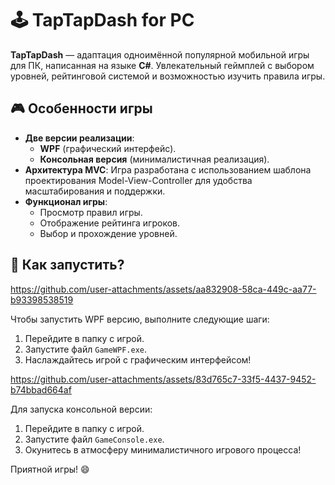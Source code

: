 # 🕹️ TapTapDash for PC

**TapTapDash** — адаптация одноимённой популярной мобильной игры для ПК, написанная на языке **C#**. Увлекательный геймплей с выбором уровней, рейтинговой системой и возможностью изучить правила игры.  

## 🎮 Особенности игры

- **Две версии реализации**:  
  - **WPF** (графический интерфейс).  
  - **Консольная версия** (минималистичная реализация).  
- **Архитектура MVC**: Игра разработана с использованием шаблона проектирования Model-View-Controller для удобства масштабирования и поддержки.  
- **Функционал игры**:  
  - Просмотр правил игры.  
  - Отображение рейтинга игроков.  
  - Выбор и прохождение уровней.  

## 🚀 Как запустить?  

https://github.com/user-attachments/assets/aa832908-58ca-449c-aa77-b93398538519

Чтобы запустить WPF версию, выполните следующие шаги:  
1. Перейдите в папку с игрой.  
2. Запустите файл `GameWPF.exe`.  
3. Наслаждайтесь игрой с графическим интерфейсом!  

https://github.com/user-attachments/assets/83d765c7-33f5-4437-9452-b74bbad664af

Для запуска консольной версии:  
1. Перейдите в папку с игрой.  
2. Запустите файл `GameConsole.exe`.  
3. Окунитесь в атмосферу минималистичного игрового процесса!  

Приятной игры! 😄  




